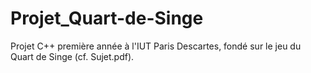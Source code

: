 # Projet_Quart-de-Singe
Projet C++ première année à l'IUT Paris Descartes, fondé sur le jeu du Quart de Singe (cf. Sujet.pdf). 

